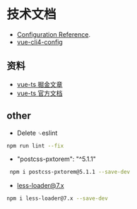 <!--
 * @Author: kingford
 * @Date: 2021-10-23 11:30:38
 * @LastEditTime: 2021-10-27 14:57:06
-->

# 技术文档

- [Configuration Reference](https://cli.vuejs.org/config/).
- [vue-cli4-config](https://github.com/staven630/vue-cli4-config#ie)

## 资料

- [vue-ts 掘金文章](https://juejin.cn/post/6844904080335355918)
- [vue-ts 官方文档](https://cn.vuejs.org/v2/guide/typescript.html)

## other

- Delete `␍`eslint

```bash
npm run lint --fix
```

- "postcss-pxtorem": "^5.1.1"

```bash
 npm i postcss-pxtorem@5.1.1 --save-dev
```

- less-loader@7.x

```bash
npm i less-loader@7.x --save-dev
```
